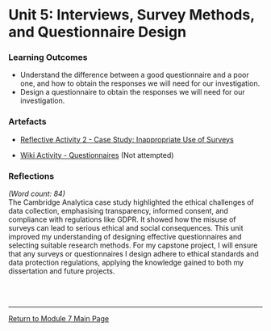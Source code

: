 # Unit 5: Interviews, Survey Methods, and Questionnaire Design

### Learning Outcomes
 - Understand the difference between a good questionnaire and a poor one, and how to obtain the responses we will need for our investigation.
 - Design a questionnaire to obtain the responses we will need for our investigation.

### Artefacts 
 - [Reflective Activity 2 - Case Study: Inappropriate Use of Surveys](RMPP_Unit05_Activity.md) 

 - [Wiki Activity - Questionnaires](RMPP_Unit05_Wiki.md) (Not attempted)


### Reflections
_(Word count: 84)_ <br>
The Cambridge Analytica case study highlighted the ethical challenges of data collection, emphasising transparency, informed consent, and compliance with regulations like GDPR. It showed how the misuse of surveys can lead to serious ethical and social consequences.
This unit improved my understanding of designing effective questionnaires and selecting suitable research methods.  For my capstone project, I will ensure that any surveys or questionnaires I design adhere to ethical standards and data protection regulations, applying the knowledge gained to both my dissertation and future projects.

<br><br>

--- 

[Return to Module 7 Main Page](RMPP_main.md)
